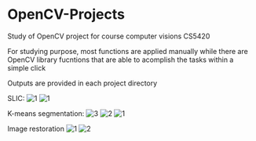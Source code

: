 # OpenCV-Projects
Study of OpenCV project for course computer visions CS5420

For studying purpose, most functions are applied manually while there are OpenCV library
fucntions that are able to acomplish the tasks within a simple click

Outputs are provided in each project directory

SLIC:
![1](https://github.com/lanhao0807/OpenCV-Projects/assets/94854491/3077551b-e8a9-4ee9-bb77-5ace8ff5d2fa)
![1](https://github.com/lanhao0807/OpenCV-Projects/assets/94854491/f56c61e9-2149-4fa0-9a86-f6c774064930)

K-means segmentation:
![3](https://github.com/lanhao0807/OpenCV-Projects/assets/94854491/12d85e52-6771-467a-a0cc-f816b37f1a63)
![2](https://github.com/lanhao0807/OpenCV-Projects/assets/94854491/32007b65-abaa-4324-a38f-ac0312d74f4f)
![1](https://github.com/lanhao0807/OpenCV-Projects/assets/94854491/ed0ac1fa-bbfe-482f-a315-b8b63c359b72)

Image restoration
![1](https://github.com/lanhao0807/OpenCV-Projects/assets/94854491/f9d69d98-461a-4b8f-9c28-8a8508fe5310)
![2](https://github.com/lanhao0807/OpenCV-Projects/assets/94854491/be0c6090-1a26-41f3-8191-a56a53918cb1)

